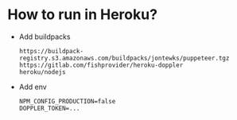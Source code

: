 # How to run in Heroku?
- Add buildpacks
  ```
  https://buildpack-registry.s3.amazonaws.com/buildpacks/jontewks/puppeteer.tgz
  https://gitlab.com/fishprovider/heroku-doppler
  heroku/nodejs
  ```

- Add env
  ```
  NPM_CONFIG_PRODUCTION=false
  DOPPLER_TOKEN=...
  ```
